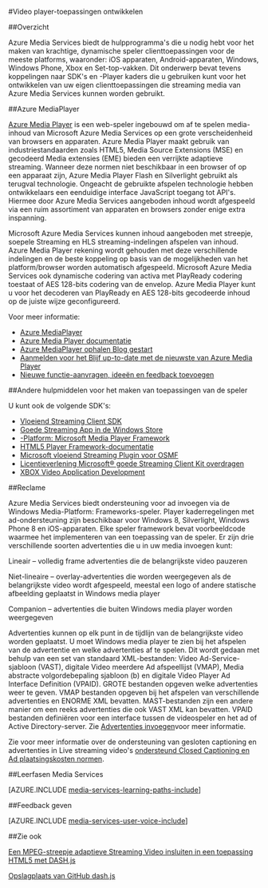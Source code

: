 <properties 
    pageTitle="Video player-toepassingen ontwikkelen" 
    description="Het onderwerp bevat koppelingen Player Frameworks en plugins die u gebruiken kunt voor het ontwikkelen van uw eigen clienttoepassingen die streaming Media Services-media kunnen worden gebruikt." 
    authors="Juliako" 
    manager="erikre" 
    editor="" 
    services="media-services" 
    documentationCenter=""/>

<tags 
    ms.service="media-services" 
    ms.workload="media" 
    ms.tgt_pltfrm="na" 
    ms.devlang="na" 
    ms.topic="article" 
    ms.date="09/26/2016"
    ms.author="juliako"/>


#<a name="develop-video-player-applications"></a>Video player-toepassingen ontwikkelen

##<a name="overview"></a>Overzicht

Azure Media Services biedt de hulpprogramma's die u nodig hebt voor het maken van krachtige, dynamische speler clienttoepassingen voor de meeste platforms, waaronder: iOS apparaten, Android-apparaten, Windows, Windows Phone, Xbox en Set-top-vakken. Dit onderwerp bevat tevens koppelingen naar SDK's en -Player kaders die u gebruiken kunt voor het ontwikkelen van uw eigen clienttoepassingen die streaming media van Azure Media Services kunnen worden gebruikt.

##<a name="azure-media-player"></a>Azure MediaPlayer

[Azure Media Player](http://aka.ms/ampinfo) is een web-speler ingebouwd om af te spelen media-inhoud van Microsoft Azure Media Services op een grote verscheidenheid van browsers en apparaten. Azure Media Player maakt gebruik van industriestandaarden zoals HTML5, Media Source Extensions (MSE) en gecodeerd Media extensies (EME) bieden een verrijkte adaptieve streaming. Wanneer deze normen niet beschikbaar in een browser of op een apparaat zijn, Azure Media Player Flash en Silverlight gebruikt als terugval technologie. Ongeacht de gebruikte afspelen technologie hebben ontwikkelaars een eenduidige interface JavaScript toegang tot API's. Hiermee door Azure Media Services aangeboden inhoud wordt afgespeeld via een ruim assortiment van apparaten en browsers zonder enige extra inspanning.

Microsoft Azure Media Services kunnen inhoud aangeboden met streepje, soepele Streaming en HLS streaming-indelingen afspelen van inhoud. Azure Media Player rekening wordt gehouden met deze verschillende indelingen en de beste koppeling op basis van de mogelijkheden van het platform/browser worden automatisch afgespeeld. Microsoft Azure Media Services ook dynamische codering van activa met PlayReady codering toestaat of AES 128-bits codering van de envelop. Azure Media Player kunt u voor het decoderen van PlayReady en AES 128-bits gecodeerde inhoud op de juiste wijze geconfigureerd. 

Voor meer informatie:

- [Azure MediaPlayer](http://aka.ms/ampinfo)
- [Azure Media Player documentatie](http://aka.ms/ampdocs) 
- [Azure MediaPlayer ophalen Blog gestart](https://azure.microsoft.com/blog/2015/04/15/announcing-azure-media-player/)
- [Aanmelden voor het Blijf up-to-date met de nieuwste van Azure Media Player](http://aka.ms/ampsignup)
- [Nieuwe functie-aanvragen, ideeën en feedback toevoegen](http://aka.ms/ampuservoice ) 


##<a name="other-tools-for-creating-player-applications"></a>Andere hulpmiddelen voor het maken van toepassingen van de speler

U kunt ook de volgende SDK's:

- [Vloeiend Streaming Client SDK](http://www.iis.net/downloads/microsoft/smooth-streaming) 
- [Goede Streaming App in de Windows Store](media-services-build-smooth-streaming-apps.md)
- [-Platform: Microsoft Media Player Framework](http://playerframework.codeplex.com/) 
- [HTML5 Player Framework-documentatie](http://playerframework.codeplex.com/wikipage?title=HTML5%20Player&referringTitle=Documentation) 
- [Microsoft vloeiend Streaming Plugin voor OSMF](https://www.microsoft.com/download/details.aspx?id=36057) 
- [Licentieverlening Microsoft® goede Streaming Client Kit overdragen](http://aka.ms/sspk) 
- [XBOX Video Application Development](http://xbox.create.msdn.com/) 
 

##<a name="advertising"></a>Reclame

Azure Media Services biedt ondersteuning voor ad invoegen via de Windows Media-Platform: Frameworks-speler. Player kaderregelingen met ad-ondersteuning zijn beschikbaar voor Windows 8, Silverlight, Windows Phone 8 en iOS-apparaten. Elke speler framework bevat voorbeeldcode waarmee het implementeren van een toepassing van de speler. Er zijn drie verschillende soorten advertenties die u in uw media invoegen kunt:

Lineair – volledig frame advertenties die de belangrijkste video pauzeren

Niet-lineaire – overlay-advertenties die worden weergegeven als de belangrijkste video wordt afgespeeld, meestal een logo of andere statische afbeelding geplaatst in Windows media player

Companion – advertenties die buiten Windows media player worden weergegeven

Advertenties kunnen op elk punt in de tijdlijn van de belangrijkste video worden geplaatst. U moet Windows media player te zien bij het afspelen van de advertentie en welke advertenties af te spelen. Dit wordt gedaan met behulp van een set van standaard XML-bestanden: Video Ad-Service-sjabloon (VAST), digitale Video meerdere Ad afspeellijst (VMAP), Media abstracte volgordebepaling sjabloon (b) en digitale Video Player Ad Interface Definition (VPAID). GROTE bestanden opgeven welke advertenties weer te geven. VMAP bestanden opgeven bij het afspelen van verschillende advertenties en ENORME XML bevatten. MAST-bestanden zijn een andere manier om een reeks advertenties die ook VAST XML kan bevatten. VPAID bestanden definiëren voor een interface tussen de videospeler en het ad of Active Directory-server. Zie [Advertenties invoegen](https://msdn.microsoft.com/library/dn387398.aspx)voor meer informatie.

Zie voor meer informatie over de ondersteuning van gesloten captioning en advertenties in Live streaming video's [ondersteund Closed Captioning en Ad plaatsingskosten normen](https://msdn.microsoft.com/library/c49e0b4d-357e-4cca-95e5-2288924d1ff3#caption_ad).


##<a name="media-services-learning-paths"></a>Leerfasen Media Services

[AZURE.INCLUDE [media-services-learning-paths-include](../../includes/media-services-learning-paths-include.md)]

##<a name="provide-feedback"></a>Feedback geven

[AZURE.INCLUDE [media-services-user-voice-include](../../includes/media-services-user-voice-include.md)]

##<a name="see-also"></a>Zie ook

[Een MPEG-streepje adaptieve Streaming Video insluiten in een toepassing HTML5 met DASH.js](media-services-embed-mpeg-dash-in-html5.md)

[Opslagplaats van GitHub dash.js](https://github.com/Dash-Industry-Forum/dash.js)
 
